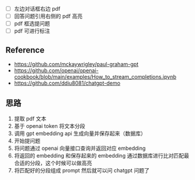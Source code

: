 - [ ] 左边对话框右边 pdf
- [ ] 回答问题引用右侧的 pdf 高亮
- [ ] pdf 框选提问题
- [ ] pdf 可进行标注

## Reference

- https://github.com/mckaywrigley/paul-graham-gpt
- https://github.com/openai/openai-cookbook/blob/main/examples/How_to_stream_completions.ipynb
- https://github.com/ddiu8081/chatgpt-demo

## 思路

1. 提取 pdf 文本
2. 基于 openai token 将文本分段
3. 调用 gpt embedding api 生成向量并保存起来（数据库）
4. 开始提问题
5. 将问题通过 openai 向量接口查询并返回对应 embedding
6. 将返回的 embedding 和保存起来的 embedding 通过数据库进行比对匹配最合适的分段，这个时候可以做高亮
7. 将匹配好的分段组成 prompt 然后就可以问 chatgpt 问题了
